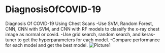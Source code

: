# DiagnosisOfCOVID-19
Diagnosis Of COVID-19 Using Chest Scans
-Use SVM, Random Forest, CNN, CNN with SVM, and CNN with RF models to classify the x-ray chest image as normal or covid.
-Use grid search, random search, and keras-tuner to get the hyperparameters for each model.
-Compare performance for each model and get the best model.
![Picture1](https://github.com/RahmaMahmod/DiagnosisOfCOVID-19/assets/61459731/e72328a0-5758-4e79-bb2a-2617db6ff7d2)
